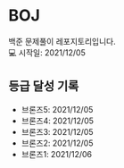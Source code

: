 # BOJ
백준 문제풀이 레포지토리입니다.  
💻 시작일: 2021/12/05
## 등급 달성 기록
* 브론즈5: 2021/12/05
* 브론즈4: 2021/12/05
* 브론즈3: 2021/12/05
* 브론즈2: 2021/12/05
* 브론즈1: 2021/12/06
